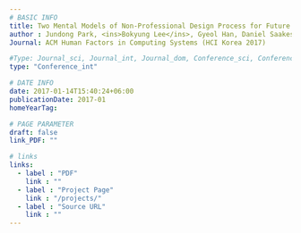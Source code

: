 ```yaml
---
# BASIC INFO
title: Two Mental Models of Non-Professional Design Process for Future Fabrication Interface.
author : Jundong Park, <ins>Bokyung Lee</ins>, Gyeol Han, Daniel Saakes.
Journal: ACM Human Factors in Computing Systems (HCI Korea 2017)

#Type: Journal_sci, Journal_int, Journal_dom, Conference_sci, Conference_int, conference_dom
type: "Conference_int"

# DATE INFO
date: 2017-01-14T15:40:24+06:00
publicationDate: 2017-01
homeYearTag: 

# PAGE PARAMETER
draft: false
link_PDF: ""

# links
links:
  - label : "PDF"
    link : ""
  - label : "Project Page"
    link : "/projects/"
  - label : "Source URL"
    link : ""
---
```


